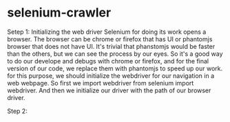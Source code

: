 # selenium-crawler
Setep 1:
Initializing the web driver
Selenium for doing its work opens a browser. The browser can be chrome or firefox that has UI or phantomjs browser that does not have UI. It's trivial that phanstomjs would be faster than the others, but we can see the process by our eyes. So it's a good way to do our develope and debugs with chrome or firefox, and for the final version of our code, we replace them with phantomjs to speed up our work. for this purpose, we should initialize the webdriver for our navigation in a web webpage. So first we import webdriver
from selenium import webdriver.
And then we initialize our driver with the path of our browser driver.

Step 2:    
